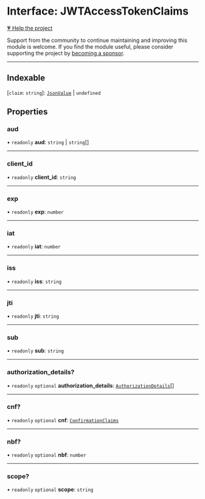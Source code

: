 # Interface: JWTAccessTokenClaims

[💗 Help the project](https://github.com/sponsors/panva)

Support from the community to continue maintaining and improving this module is welcome. If you find the module useful, please consider supporting the project by [becoming a sponsor](https://github.com/sponsors/panva).

***

## Indexable

 \[`claim`: `string`\]: [`JsonValue`](../type-aliases/JsonValue.md) \| `undefined`

## Properties

### aud

• `readonly` **aud**: `string` \| `string`[]

***

### client\_id

• `readonly` **client\_id**: `string`

***

### exp

• `readonly` **exp**: `number`

***

### iat

• `readonly` **iat**: `number`

***

### iss

• `readonly` **iss**: `string`

***

### jti

• `readonly` **jti**: `string`

***

### sub

• `readonly` **sub**: `string`

***

### authorization\_details?

• `readonly` `optional` **authorization\_details**: [`AuthorizationDetails`](AuthorizationDetails.md)[]

***

### cnf?

• `readonly` `optional` **cnf**: [`ConfirmationClaims`](ConfirmationClaims.md)

***

### nbf?

• `readonly` `optional` **nbf**: `number`

***

### scope?

• `readonly` `optional` **scope**: `string`
